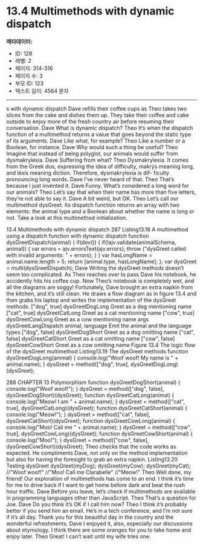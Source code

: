 # 13.4 Multimethods with dynamic dispatch

**메타데이터:**
- ID: 128
- 레벨: 2
- 페이지: 314-316
- 페이지 수: 3
- 부모 ID: 123
- 텍스트 길이: 4564 문자

---

s with dynamic dispatch
Dave refills their coffee cups as Theo takes two slices from the cake and dishes them up.
They take their coffee and cake outside to enjoy more of the fresh country air before
resuming their conversation.
Dave What is dynamic dispatch?
Theo It’s when the dispatch function of a multimethod returns a value that goes
beyond the static type of its arguments.
Dave Like what, for example?
Theo Like a number or a Boolean, for instance.
Dave Why would such a thing be useful?
Theo Imagine that instead of being polyglot, our animals would suffer from
dysmakrylexia.
Dave Suffering from what?
Theo Dysmakrylexia. It comes from the Greek dus, expressing the idea of difficulty,
makrýs meaning long, and léxis meaning diction. Therefore, dysmakrylexia is dif-
ficulty pronouncing long words.
Dave I’ve never heard of that.
Theo That’s because I just invented it.
Dave Funny. What’s considered a long word for our animals?
Theo Let’s say that when their name has more than five letters, they’re not able to
say it.
Dave A bit weird, but OK.
Theo Let’s call our multimethod dysGreet. Its dispatch function returns an array
with two elements: the animal type and a Boolean about whether the name is
long or not. Take a look at this multimethod initialization.

13.4 Multimethods with dynamic dispatch 287
Listing13.18 A multimethod using a dispatch function with dynamic dispatch
function dysGreetDispatch(animal) {
if(dev()) {
if(!ajv.validate(animalSchema, animal)) {
var errors = ajv.errorsText(ajv.errors);
throw ("dysGreet called with invalid arguments: " + errors);
}
}
var hasLongName = animal.name.length > 5;
return [animal.type, hasLongName];
};
var dysGreet = multi(dysGreetDispatch);
Dave Writing the dysGreet methods doesn’t seem too complicated.
As Theo reaches over to pass Dave his notebook, he accidently hits his coffee cup. Now Theo’s
notebook is completely wet, and all the diagrams are soggy! Fortunately, Dave brought an
extra napkin from the kitchen, and it’s still clean. He draws a flow diagram as in figure 13.4
and then grabs his laptop and writes the implementation of the dysGreet methods.
["dog", true] dysGreetDogLong
Greet as a dog mentioning name
["cat", true] dysGreetCatLong
Greet as a cat mentioning name
["cow", true] dysGreetCowLong
Greet as a cow mentioning name
args dysGreetLangDispatch
animal, language Emit the animal and the language types
["dog", false] dysGreetDogShort
Greet as a dog omitting name
["cat", false] dysGreetCatShort
Greet as a cat omitting name
["cow", false] dysGreetCowShort
Greet as a cow omitting name
Figure 13.4 The logic flow of the dysGreet multimethod
Listing13.19 The dysGreet methods
function dysGreetDogLong(animal) {
console.log("Woof woof! My name is " + animal.name);
}
dysGreet = method(["dog", true], dysGreetDogLong)(dysGreet);

288 CHAPTER 13 Polymorphism
function dysGreetDogShort(animal) {
console.log("Woof woof!");
}
dysGreet = method(["dog", false], dysGreetDogShort)(dysGreet);
function dysGreetCatLong(animal) {
console.log("Meow! I am " + animal.name);
}
dysGreet = method(["cat", true], dysGreetCatLong)(dysGreet);
function dysGreetCatShort(animal) {
console.log("Meow!");
}
dysGreet = method(["cat", false], dysGreetCatShort)(dysGreet);
function dysGreetCowLong(animal) {
console.log("Moo! Call me " + animal.name);
}
dysGreet = method(["cow", true], dysGreetCowLong)(dysGreet);
function dysGreetCowShort(animal) {
console.log("Moo!");
}
dysGreet = method(["cow", false], dysGreetCowShort)(dysGreet);
Theo checks that the code works as expected. He compliments Dave, not only on the
method implementation but also for having the foresight to grab an extra napkin.
Listing13.20 Testing dysGreet
dysGreet(myDog);
dysGreet(myCow);
dysGreet(myCat);
//"Woof woof!"
//"Moo! Call me Clarabelle"
//"Meow!"
Theo Well done, my friend! Our exploration of multimethods has come to an end. I
think it’s time for me to drive back if I want to get home before dark and beat
the rush hour traffic.
Dave Before you leave, let’s check if multimethods are available in programming
languages other than JavaScript.
Theo That’s a question for Joe.
Dave Do you think it’s OK if I call him now?
Theo I think it’s probably better if you send him an email. He’s in a tech conference,
and I’m not sure if it’s all day. Thank you for this beautiful day in the country
and the wonderful refreshments.
Dave I enjoyed it, also, especially our discussions about etymology. I think there are
some oranges for you to take home and enjoy later.
Theo Great! I can’t wait until my wife tries one.
